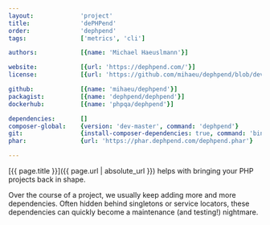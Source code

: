 ```yaml
---
layout:             'project'
title:              'dePHPend'
order:              'dephpend'
tags:               ['metrics', 'cli']

authors:            [{name: 'Michael Haeuslmann'}] 

website:            [{url: 'https://dephpend.com/'}]
license:            [{url: 'https://github.com/mihaeu/dephpend/blob/develop/LICENSE', label: 'MIT License'}]

github:             [{name: 'mihaeu/dephpend'}]
packagist:          [{name: 'dephpend/dephpend'}]               
dockerhub:          [{name: 'phpqa/dephpend'}]     

dependencies:       []
composer-global:    {version: 'dev-master', command: 'dephpend'}
git:                {install-composer-dependencies: true, command: 'bin/dephpend'}
phar:               {url: 'https://phar.dephpend.com/dephpend.phar'}

---
```


[{{ page.title }}]({{ page.url | absolute_url }}) helps with bringing your PHP projects back in shape. 

<!--more-->
 
Over the course of a project, we usually keep adding more and more dependencies.
Often hidden behind singletons or service locators, these dependencies can quickly become a maintenance (and testing!) nightmare.

